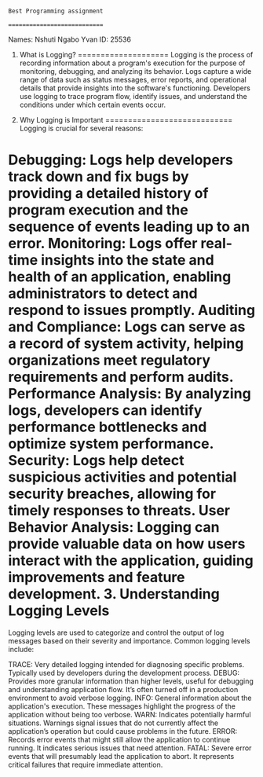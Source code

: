 
                                                                         Best Programming assignment 
                                                                         ===========================
Names: Nshuti Ngabo Yvan
ID: 25536



1. What is Logging?
====================
Logging is the process of recording information about a program's execution for the purpose of monitoring, debugging, and analyzing its behavior.
Logs capture a wide range of data such as status messages, error reports, and operational details that provide insights into the software's functioning.
Developers use logging to trace program flow, identify issues, and understand the conditions under which certain events occur.

2. Why Logging is Important
============================
Logging is crucial for several reasons:

Debugging: Logs help developers track down and fix bugs by providing a detailed history of program execution and the sequence of events leading up to an error.
Monitoring: Logs offer real-time insights into the state and health of an application, enabling administrators to detect and respond to issues promptly.
Auditing and Compliance: Logs can serve as a record of system activity, helping organizations meet regulatory requirements and perform audits.
Performance Analysis: By analyzing logs, developers can identify performance bottlenecks and optimize system performance.
Security: Logs help detect suspicious activities and potential security breaches, allowing for timely responses to threats.
User Behavior Analysis: Logging can provide valuable data on how users interact with the application, guiding improvements and feature development.
3. Understanding Logging Levels
================================
Logging levels are used to categorize and control the output of log messages based on their severity and importance. Common logging levels include:

TRACE: Very detailed logging intended for diagnosing specific problems. Typically used by developers during the development process.
DEBUG: Provides more granular information than higher levels, useful for debugging and understanding application flow. It’s often turned off in a production 
environment to avoid verbose logging.
INFO: General information about the application's execution. These messages highlight the progress of the application without being too verbose.
WARN: Indicates potentially harmful situations. Warnings signal issues that do not currently affect the application’s operation but could cause problems in the future.
ERROR: Records error events that might still allow the application to continue running. It indicates serious issues that need attention.
FATAL: Severe error events that will presumably lead the application to abort. It represents critical failures that require immediate attention.

